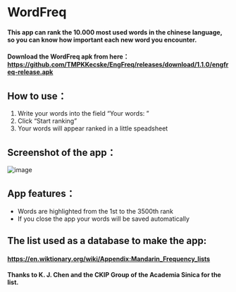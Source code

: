 # WordFreq
#### This app can rank the 10.000 most used words in the chinese language, so you can know how important each new word you encounter. 
#### Download the WordFreq apk from here： https://github.com/TMPKKecske/EngFreq/releases/download/1.1.0/engfreq-release.apk
## How to use：
1. Write your words into the field “Your words: ”
2. Click “Start ranking”
3. Your words will appear ranked in a little speadsheet
## Screenshot of the app：
![image](https://github.com/TMPKKecske/WordFreq/assets/60364668/343ced17-dfc4-42fd-8368-c60e04dd9115)
## App features：
- Words are highlighted from the 1st to the 3500th rank
- If you close the app your words will be saved automatically 
## The list used as a database to make the app:
#### https://en.wiktionary.org/wiki/Appendix:Mandarin_Frequency_lists
#### Thanks to K. J. Chen and the CKIP Group of the Academia Sinica for the list. 
